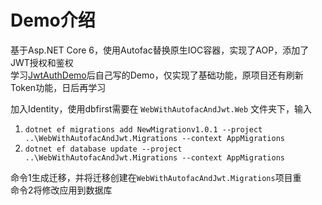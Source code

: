 # Demo介绍
基于Asp.NET Core 6，使用Autofac替换原生IOC容器，实现了AOP，添加了JWT授权和鉴权  
学习[JwtAuthDemo](https://github.com/dotnet-labs/JwtAuthDemo)后自己写的Demo，仅实现了基础功能，原项目还有刷新Token功能，日后再学习

加入Identity，使用dbfirst需要在 `WebWithAutofacAndJwt.Web` 文件夹下，输入  
1. `dotnet ef migrations add NewMigrationv1.0.1 --project ..\WebWithAutofacAndJwt.Migrations --context AppMigrations`
1. `dotnet ef database update --project ..\WebWithAutofacAndJwt.Migrations --context AppMigrations`

命令1生成迁移，并将迁移创建在`WebWithAutofacAndJwt.Migrations`项目重  
命令2将修改应用到数据库